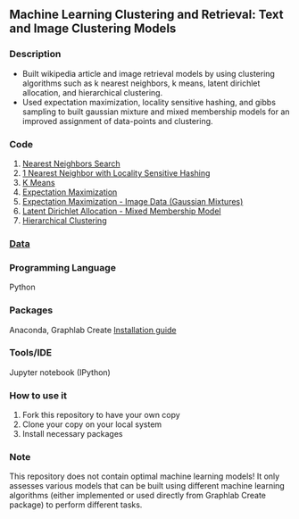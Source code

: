 ## Machine Learning Clustering and Retrieval: Text and Image Clustering Models

### Description
* Built wikipedia article and image retrieval models by using clustering algorithms such as k nearest neighbors, k means, latent dirichlet allocation, and hierarchical clustering.
* Used expectation maximization, locality sensitive hashing, and gibbs sampling to built gaussian mixture and mixed membership models for an improved assignment of data-points and clustering.

### Code
1. [Nearest Neighbors Search](https://github.com/agrawal-priyank/machine-learning-clustering-retrieval/blob/master/nearest-neighbor-search/nearest-neighbors-features-and-metrics.ipynb)
2. [1 Nearest Neighbor with Locality Sensitive Hashing](https://github.com/agrawal-priyank/machine-learning-clustering-retrieval/blob/master/nearest-neighbor-search/1_nearest-neighbors-locality-sensitive-hashing-implementation.ipynb)
3. [K Means](https://github.com/agrawal-priyank/machine-learning-clustering-retrieval/blob/master/k-means/kmeans-with-text-data.ipynb)
4. [Expectation Maximization](https://github.com/agrawal-priyank/machine-learning-clustering-retrieval/blob/master/expectation-maximization/expectation-maximization-with-text-data.ipynb)
5. [Expectation Maximization - Image Data (Gaussian Mixtures)](https://github.com/agrawal-priyank/machine-learning-clustering-retrieval/blob/master/expectation-maximization/expectation-maximization-for-gaussian-mixtures.ipynb)
6. [Latent Dirichlet Allocation - Mixed Membership Model](https://github.com/agrawal-priyank/machine-learning-clustering-retrieval/blob/master/latent-dirichlet-allocation/latent-dirichlet-allocation.ipynb)
7. [Hierarchical Clustering](https://github.com/agrawal-priyank/machine-learning-clustering-retrieval/blob/master/hierarchical-clustering/hierarchical_clustering.ipynb)

### [Data](https://github.com/agrawal-priyank/machine-learning-clustering-retrieval/tree/master/data)

### Programming Language
Python

### Packages
Anaconda, Graphlab Create [Installation guide](https://turi.com/learn/coursera/)

### Tools/IDE 
Jupyter notebook (IPython)

### How to use it
1. Fork this repository to have your own copy
2. Clone your copy on your local system
3. Install necessary packages

### Note
This repository does not contain optimal machine learning models! It only assesses various models that can be built using different machine learning algorithms (either implemented or used directly from Graphlab Create package) to perform different tasks.
